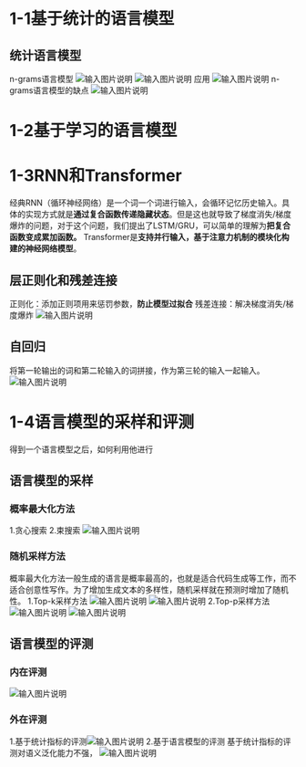 # 1-1基于统计的语言模型
## 统计语言模型
n-grams语言模型
![输入图片说明](/imgs/2025-10-11/AeMYxNHRcg6R3dUw.png)
![输入图片说明](/imgs/2025-10-11/rWsOTPkJnU8Ws0OB.png)
应用
![输入图片说明](/imgs/2025-10-11/Rt74yLk3FyX0YYAA.png)
n-grams语言模型的缺点
![输入图片说明](/imgs/2025-10-11/AvrMhTZg2evMLQ50.png)
# 1-2基于学习的语言模型
#  1-3RNN和Transformer
经典RNN（循环神经网络）是一个词一个词进行输入，会循环记忆历史输入。具体的实现方式就是**通过复合函数传递隐藏状态**。但是这也就导致了梯度消失/梯度爆炸的问题，对于这个问题，我们提出了LSTM/GRU，可以简单的理解为**把复合函数变成累加函数。**
Transformer是**支持并行输入，基于注意力机制的模块化构建的神经网络模型**。
## 层正则化和残差连接 
正则化：添加正则项用来惩罚参数，**防止模型过拟合**
残差连接：解决梯度消失/梯度爆炸
![输入图片说明](/imgs/2025-10-11/UEc30wgrEPBjECyQ.png)
## 自回归
将第一轮输出的词和第二轮输入的词拼接，作为第三轮的输入一起输入。
![输入图片说明](/imgs/2025-10-11/P63C7LGpnkPh4ONy.png)
# 1-4语言模型的采样和评测
得到一个语言模型之后，如何利用他进行
## 语言模型的采样
### 概率最大化方法
1.贪心搜索
2.束搜索
![输入图片说明](/imgs/2025-10-11/O2Kj83q6GbKJY9QE.png)
### 随机采样方法
概率最大化方法一般生成的语言是概率最高的，也就是适合代码生成等工作，而不适合创意性写作。为了增加生成文本的多样性，随机采样就在预测时增加了随机性。
1.Top-k采样方法
![输入图片说明](/imgs/2025-10-11/Ounv6QVW9Nw82Wk8.png)
![输入图片说明](/imgs/2025-10-11/Q3q7mo8vIt40jeiv.png)
2.Top-p采样方法
![输入图片说明](/imgs/2025-10-11/j34wjyG2qEwqIWep.png)
![输入图片说明](/imgs/2025-10-11/GldqRLcecRBzqL6o.png)
## 语言模型的评测
### 内在评测
![输入图片说明](/imgs/2025-10-11/hJ9MPeA8w6zECh0k.png)
### 外在评测
1.基于统计指标的评测![输入图片说明](/imgs/2025-10-11/H5rjr0mlgPmnGo2m.png)
2.基于语言模型的评测
基于统计指标的评测对语义泛化能力不强，
![输入图片说明](/imgs/2025-10-11/ivfEdoGnqWGyME2F.png)
<!--stackedit_data:
eyJoaXN0b3J5IjpbLTE3MDAwMjc1NjddfQ==
-->